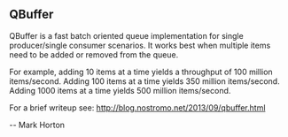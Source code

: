 QBuffer
--

QBuffer is a fast batch oriented queue implementation for single producer/single consumer scenarios.  It works best when multiple items need to be added or removed from the queue.

For example, adding 10 items at a time yields a throughput of 100 million items/second.  Adding 100 items at a time yields 350 million items/second.  Adding 1000 items at a time yields 500 million items/second.

For a brief writeup see: http://blog.nostromo.net/2013/09/qbuffer.html

--
Mark Horton
